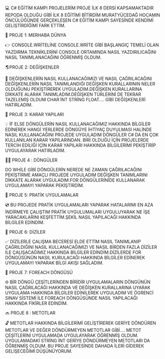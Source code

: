   💻 C# EĞİTİM KAMPI PROJELERİM
  PROJE İLK 8 DERSİ KAPSAMAKTADIR REPODA OLDUĞU GİBİ  İLK 8 EĞİTİMİ BİTİRDİM MURATYÜCEDAĞ HOCAMIN ÖNCÜLÜĞÜNDE GERÇEKLEŞEN C# EĞİTİM KAMPI SAYESİNDE KENDİMİ GELİŞTİRDİĞİMİ FARK ETTİM.

📕 PROJE 1:  MERHABA DÜNYA 

👉 CONSOLE.WRİTELİNE CONSOLE.WRİTE GİBİ BAŞLANGIÇ TEMELİ OLAN YAZDIRMA TEKNİKLERİNİ CONSOLE ORTAMINDA NASIL YAZDIRILICAĞINI NASIL TANIMLANACAĞINI ÖĞRENMİŞ OLDUM.

🌎PROJE 2: DEĞİŞKENLER

💾 DEĞİŞKENLERİN NASIL KULLANACAĞIMIZI VE NASIL ÇAĞRILACAĞINI  DEĞİŞKENLERİN NASIL TANIMLANDIĞI  DEĞİŞKEN KURALLARININ NELER OLDUĞUNU PEKİŞTİREREK UYGULADIM.DEĞİŞKEN KURALLARINA DİKKATE ALARAK TANIMLADIM.DEĞİŞKEN
    TÜRLERİNİ DE TEKRAR TAZELEMİŞ OLDUM  CHAR İNT STRİNG FLOAT.... GİBİ DEĞİŞKENLERİ HATIRLADIM.

 🎈 PROJE 3: KARAR YAPILARI 
  
  💡 İF ELSE  DÖNGÜLERİN NASIL KULLANACAĞIMIZ HAKKINDA BİLGİLER EDİNEREK  HANGİ YERLERDE DÖNGÜYE  İHTİYAÇ DUYULMASI HALİNDE NASIL KULLANACAĞINI  PROJEDE UYGULADIM DÖNGÜLER C# DA EN ÇOK KULLANILAN  KARAR YAPILARINDAN.
 BİRİ OLDUĞU İÇİN PROJELERDE TERCİH EDİLİĞİ İÇİN KARAR YAPILARI HAKKINDA BİLGİLERİMİ PEKİŞTİRİP UYGULAYARAK HATIRLADIM.
 
 💂‍♂️ PROJE 4 : DÖNGÜLER 
   
   DO WHİLE  GİBİ DÖNGÜLERİN NEREDE NE ZAMAN ÇAĞRILACAĞINI PEKİŞTİRME AMAÇLI PROJEDE UYGULADIM DEĞİŞKEN TANIMLARINI DİKKATE ALARAK UYGULADIM.FOR DÖNGÜLERİNİDE       KULLANARAK UYGULAMAYI YAPARAK PEKİŞTİRDİM.
  
  
  💽 PROJE 5: PRATİK UYGULAMALAR 

 💿 BU PROJEDE PRATİK UYGULAMALARI YAPARAK HATALARIMI EN AZA İNDİRMEYE ÇALIŞTIM PRATİK UYGULUMALARI UYGULUYARAK NE İŞE YARACAKLARINI KEŞFETTİM.ŞEKİL NASIL             YAPILACAĞI HAKKINDA BİLGİLER EDİNDİM.
   
 
  📝 PROJE 6: DİZİLER 

✅ DİZİLERLE ÇALIŞMA BECERESİ ELDE ETTİM NASIL TANIMLANIP ÇAĞRILDIĞINI NASIL KULLANACAĞIMIZI VE NASIL BİRDEN FAZLA DİZİLER İLE ÇALIŞACAĞIMIZ HAKKINDA BİLGİLER       EDİNDİM.DİZİLERDE FOR DÖNGÜSÜNÜN NASIL KURULACAĞI HAKKINDA BİLGİLER EDİNEREK UYGULAMAYI YAPARAK BİLGİ AKIŞI SAĞLADIM.

📄 PROJE 7: FOREACH DÖNGÜSÜ

🌐  BİR DÖNGÜ ÇEŞİTLERİNDEN BİRİDİR UYGULAMALARIN DÖNGÜNÜN NASIL ÇAĞRILACAĞI HAKKINDA VE DEĞİŞKEN KURALLARINA UYARAK UYGULAMA HAKKINDA BİLGİLER EDİNİLEREK UYGULADIM VE ÖGRENCİ SINAV SİSTEMİ  İLE FOREACH DÖNGÜSÜNDE NASIL YAPILACAĞI HAKKINDA FİKİRLER EDİNDİM.

 🔜 PROJE 8 : METOTLAR 

 🔓 METOTLAR HAKKINDA BİLGİLERİMİ GELİŞTİREREK GERİYE DÖNDÜREN METOTLAR VE DEĞER DÖNDÜRMEYEN METOTLAR GİBİ.... METOT ÇEŞİTLERİNİ UYGULAMADA UYGULAYARAK ÖĞRENMİŞ         OLDUM.
    UYGULAMADAKİ STRİNG İNT GERİYE DÖNDÜRMEYEN METOTLARI DA ÖĞRENMİŞ OLDUM.
      BU PROJE SAYESİNDE DAHADA İLERİ GİDEREK GELİŞECEĞİMİ DÜŞÜNÜYORUM.




